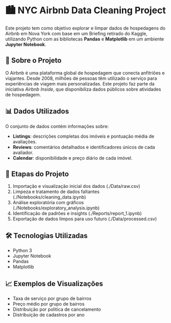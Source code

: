 
# 🏙️ NYC Airbnb Data Cleaning Project

Este projeto tem como objetivo explorar e limpar dados de hospedagens do Airbnb em Nova York com base em um Briefing retirado do Kaggle, utilizando Python com as bibliotecas **Pandas** e **Matplotlib** em um ambiente **Jupyter Notebook**.

## 📌 Sobre o Projeto

O Airbnb é uma plataforma global de hospedagem que conecta anfitriões e viajantes. Desde 2008, milhões de pessoas têm utilizado o serviço para experiências de viagem mais personalizadas. Este projeto faz parte da iniciativa *Airbnb Inside*, que disponibiliza dados públicos sobre atividades de hospedagem.

## 📊 Dados Utilizados

O conjunto de dados contém informações sobre:

- **Listings**: descrições completas dos imóveis e pontuação média de avaliações.
- **Reviews**: comentários detalhados e identificadores únicos de cada avaliador.
- **Calendar**: disponibilidade e preço diário de cada imóvel.

## 🧹 Etapas do Projeto

1. Importação e visualização inicial dos dados (./Data/raw.csv)
2. Limpeza e tratamento de dados faltantes (./Notebooks/cleaning_data.ipynb)
3. Análise exploratória com gráficos  (./Notebooks/exploratory_analysis.ipynb)
4. Identificação de padrões e insights  (./Reports/report_1.ipynb)
5. Exportação de dados limpos para uso futuro (./Data/processed.csv)

## 🛠️ Tecnologias Utilizadas

- Python 3  
- Jupyter Notebook  
- Pandas  
- Matplotlib

## 📈 Exemplos de Visualizações

- Taxa de serviço por grupo de bairros 
- Preço médio por grupo de bairros 
- Distribuição por politica de cancelamento
- Distribuição de cadastros por ano

